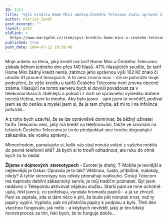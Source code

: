 ```yaml
---
ID: 1211
title: 'Výši kreditu Home Mini u&nbsp;Českého Telecomu znalo správně 31% respondentů'
author: Patrick Zandl
post_excerpt: ""
layout: post
oldlink: >
  https://www.marigold.cz/item/vysi-kreditu-home-mini-u-ceskeho-telecomu-znalo-spravne-31-respondentu
published: true
post_date: 2004-07-22 18:58:40
---
```

<p>
Moje anketa na téma, jaký kredit má tarif Home Mini u Českého Telecomu získala během jednoho dne přes 140 hlasů. 47% hlasujících soudilo, že tarif Home Mini žádný kredit nemá, zatímco jeho správnou výši 102 Kč znalo či uhodlo 31 procent hlasujících. A to není zrovna moc - čili se potvrdilo moje podezření, že výše kreditu u tarifů Českého Telecomu není zrovna obecně známa. Hlasující na tomto serveru bych si dovolil považovat za v telekomunikacích zběhlejší a pokud i z nich se správného výsledku dobere necelá třetina, není to mnoho. Aby bylo jasno - sám jsem to nevěděl, podíval jsem se do ceníku a myslel jsem si, že je tam chyba, až mi to i na infolince potvrdili... </p>
<p>
A z toho bych uzavřel, že se lze oprávněně domnívat, že běžný uživatel tarifu Telecomu neví, jaký má kredit na telefonování, takže ve srovnání na letácích Českého Telecomu je tento předpoklad sice trochu degradující zákazníka, ale vcelku správný... </p>
<p>
Mimochodem, pamatujete si, kolik vás stojí minuta volání z vašeho mobilu do pevné telefonní sítě? Já bych si to troufl odhadnout, ale ruku do ohně bych za to nedal. </p>
<p>
<strong>Žijeme v dojmových  stereotypech</strong> - Eurotel je drahý, T-Mobile je levnější a nejlevnější je Oskar. Opravdu je to tak? Většinou, často, přibližně, málokdy, nikdy? A tyhle stereotypy nás někdy přemáhají nadlouho. Český Telecom má naprosto debilní zákaznický servis, je můj tradiční poznatek. Byl jsem nedávno v Telepointu aktivovat nějakou službu. Starší paní se mne ochotně ujala, řekl jsem jí, co potřebuju, vyndala hromadu papírů - a já se zhrozil. Paní se zeptala, zda si dám něco k pití, že bude pět minutek trvat, než ty papíry vyplní. Vyplnila, pak mi přistrčila papíry k podpisu a bylo. Třetí den všechno fungovalo, jak mělo - a kdybych nevěděl, jaký je ten lidský monstrproces za tím, řekl bych, že to funguje dobře...</p>
